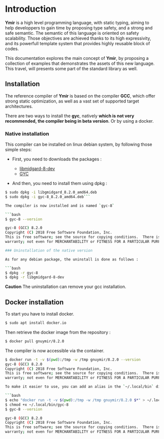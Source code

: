 # Introduction

**Ymir** is a high level programming language, with static typing,
  aiming to help developpers to gain time by proposing type safety,
  and a strong and safe semantic. The semantic of this language is
  oriented on safety scalability. Those objectives are achieved thanks
  to its high expressivity, and its powerfull template system that
  provides highly reusable block of codes.


This documentation explores the main concept of **Ymir**, by proposing
a collection of examples that demonstrates the assets of this new
language. This travel, will presents some part of the standard library
as well.

## Installation

The reference compiler of **Ymir** is based on the compiler **GCC**,
which offer strong static optimization, as well as a vast set of
supported target architectures.

There are two ways to install the **gyc**, natively **which is not very recommended, the compiler being in beta version**. Or by using a docker.

### Native installation 

This compiler can be installed on linux debian system, by following those simple steps: 
- First, you need to downloads the packages : 
  - [libmidgard-8-dev](https://www.dropbox.com/s/e61d2f8eizasro1/libgmidgard_8.2.0_amd64.deb?dl=0)
  - [GYC](https://www.dropbox.com/s/9gdacrnub63bpdj/gyc-8_8.2.0_amd64.deb?dl=0)

- And then, you need to install them using dpkg : 

```bash
$ sudo dpkg -i libgmidgard_8.2.0_amd64.deb
$ sudo dpkg -i gyc-8_8.2.0_amd64.deb```

The compiler is now installed and is named `gyc-8`

```bash
$ gyc-8 --version

gyc-8 (GCC) 8.2.0
Copyright (C) 2018 Free Software Foundation, Inc.
This is free software; see the source for copying conditions.  There is NO
warranty; not even for MERCHANTABILITY or FITNESS FOR A PARTICULAR PURPOSE.```

### Uninstallation of the native version

As for any debian package, the uninstall is done as follows : 

```bash
$ dpkg -r gyc-8
$ dpkg -r libgmidgard-8-dev
```
**Caution** The uninstallation can remove your gcc installation.

## Docker installation

To start you have to install docker.
```bash
$ sudo apt install docker.io
```

Then retrieve the docker image from the repository :
```bash
$ docker pull gnuymir/8.2.0
```

The compiler is now accessible via the container.
```bash
$ docker run -t -v $(pwd):/tmp -w /tmp gnuymir/8.2.0 --version 
gyc-8 (GCC) 8.2.0
Copyright (C) 2018 Free Software Foundation, Inc.
This is free software; see the source for copying conditions.  There is NO
warranty; not even for MERCHANTABILITY or FITNESS FOR A PARTICULAR PURPOSE.```

To make it easier to use, you can add an alias in the `~/.local/bin` directory.

```bash
$ echo "docker run -t -v $(pwd):/tmp -w /tmp gnuymir/8.2.0 $*" > ~/.local/bin/gyc-8
$ chmod +x ~/.local/bin/gyc-8
$ gyc-8 --version

gyc-8 (GCC) 8.2.0
Copyright (C) 2018 Free Software Foundation, Inc.
This is free software; see the source for copying conditions.  There is NO
warranty; not even for MERCHANTABILITY or FITNESS FOR A PARTICULAR PURPOSE.
```

